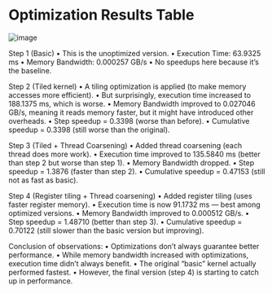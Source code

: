 # Optimization Results Table
![image](https://github.com/user-attachments/assets/83649612-90b0-49a4-8c75-20cc0e100c5e)

Step 1 (Basic)
•	This is the unoptimized version.
•	Execution Time: 63.9325 ms
•	Memory Bandwidth: 0.000257 GB/s
•	No speedups here because it’s the baseline.

Step 2 (Tiled kernel)
•	A tiling optimization is applied (to make memory accesses more efficient).
•	But surprisingly, execution time increased to 188.1375 ms, which is worse.
•	Memory Bandwidth improved to 0.027046 GB/s, meaning it reads memory faster, but it might have introduced other overheads.
•	Step speedup = 0.3398 (worse than before).
•	Cumulative speedup = 0.3398 (still worse than the original).

Step 3 (Tiled + Thread Coarsening)
•	Added thread coarsening (each thread does more work).
•	Execution time improved to 135.5840 ms (better than step 2 but worse than step 1).
•	Memory Bandwidth dropped.
•	Step speedup = 1.3876 (faster than step 2).
•	Cumulative speedup = 0.47153 (still not as fast as basic).

Step 4 (Register tiling + Thread coarsening)
•	Added register tiling (uses faster register memory).
•	Execution time is now 91.1732 ms — best among optimized versions.
•	Memory Bandwidth improved to 0.000512 GB/s.
•	Step speedup = 1.48710 (better than step 3).
•	Cumulative speedup = 0.70122 (still slower than the basic version but improving).

Conclusion of observations:
•	Optimizations don’t always guarantee better performance.
•	While memory bandwidth increased with optimizations, execution time didn’t always benefit.
•	The original “basic” kernel actually performed fastest.
•	However, the final version (step 4) is starting to catch up in performance.

